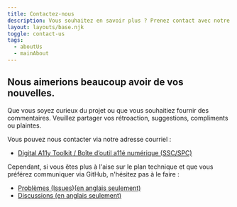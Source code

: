 ```yaml
---
title: Contactez-nous
description: Vous souhaitez en savoir plus ? Prenez contact avec notre équipe.
layout: layouts/base.njk
toggle: contact-us
tags:
  - aboutUs
  - mainAbout
---
```


## Nous aimerions beaucoup avoir de vos nouvelles.

Que vous soyez curieux du projet ou que vous souhaitiez fournir des commentaires. Veuillez partager vos rétroaction, suggestions, compliments ou plaintes.

Vous pouvez nous contacter via notre adresse courriel :

- [<span lang="en">Digital A11y Toolkit</span> / Boîte d’outil a11é numérique (SSC/SPC)](mailto:digitala11ytoolkit-boitedoutila11enumerique@ssc-spc.gc.ca)

Cependant, si vous êtes plus à l'aise sur le plan technique et que vous préférez communiquer via GitHub, n'hésitez pas à le faire :

- [Problèmes (Issues)(en anglais seulement)](https://github.com/gc-da11yn/gc-da11yn.github.io/issues/)
- [Discussions (en anglais seulement)](https://github.com/gc-da11yn/gc-da11yn.github.io/discussions)
